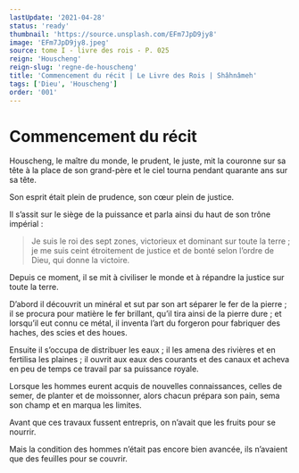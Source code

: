 ```yaml
---
lastUpdate: '2021-04-28'
status: 'ready'
thumbnail: 'https://source.unsplash.com/EFm7JpD9jy8'
image: 'EFm7JpD9jy8.jpeg'
source: tome I - livre des rois - P. 025
reign: 'Houscheng'
reign-slug: 'regne-de-houscheng'
title: 'Commencement du récit | Le Livre des Rois | Shâhnâmeh'
tags: ['Dieu', 'Houscheng']
order: '001'
---
```


# Commencement du récit

Houscheng, le maître du monde, le prudent, le juste, mit la couronne sur sa tête à la place de son grand-père et le ciel tourna pendant quarante ans sur sa tête.

Son esprit était plein de prudence, son cœur plein de justice.

Il s’assit sur le siège de la puissance et parla ainsi du haut de son trône impérial :

> Je suis le roi des sept zones, victorieux et dominant sur toute la terre ; je me suis ceint étroitement de justice et de bonté selon l’ordre de Dieu, qui donne la victoire.

Depuis ce moment, il se mit à civiliser le monde et à répandre la justice sur toute la terre.

D’abord il découvrit un minéral et sut par son art séparer le fer de la pierre ; il se procura pour matière le fer brillant, qu’il tira ainsi de la pierre dure ; et lorsqu’il eut connu ce métal, il inventa l’art du forgeron pour fabriquer des haches, des scies et des houes.

Ensuite il s’occupa de distribuer les eaux ; il les amena des rivières et en fertilisa les plaines ; il ouvrit aux eaux des courants et des canaux et acheva en peu de temps ce travail par sa puissance royale.

Lorsque les hommes eurent acquis de nouvelles connaissances, celles de semer, de planter et de moissonner, alors chacun prépara son pain, sema son champ et en marqua les limites.

Avant que ces travaux fussent entrepris, on n’avait que les fruits pour se nourrir.

Mais la condition des hommes n’était pas encore bien avancée, ils n’avaient que des feuilles pour se couvrir.
